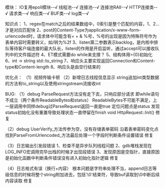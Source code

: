 模块：
    IO复用epoll模块--√
    线程池--√
    连接池--√
        连接池RAII--√
    HTTP连接类--√
        请求类--√
        响应类--√
    BUF类--√
    log类--√


知识点：
    1、regex在match之后的结果数组中，0索引是整个匹配的内容，1、2...才是对应匹配块
    2、post的Content-Type为application/x-www-form-urlencoded时，请求体中可能含有= + & %号，%号的出现是因为特殊符号作为表单内容时需要转义，如/转为%2f
    3、listen第二参数表示backlog，是内核中排队等待客户端连接的最大队长，listen的作用是开启监听，通过accept可以接收队列中的文件描述符
    4、ET模式需要do while来支撑？
    5、结构体用={0}初始化
    6、int -> string   std::to_string
    7、响应头主要实现返回Connection和Content-type和Content-length
    8、响应头是由空行结束的


优化点：
（1）视频传输卡顿
（2）新增日志线程信息显示
        string追加int类型数据的方法有to_string以及使用stringstream流接收int

BUG:
（1）debug ParseRequest方法没有走下去，只响应部分请求
    即while语句不成立（两个条件ReadableBytes和status）
    ReadableBytes不可能不满足，上一层调用中同样debug过ParseRequest返回一直是true
    定位问题点是status
    发现status初始化没有重置导致处理状态一直停留在finish  void HttpRequest::Init()
    修复

（2）debug UserVerify_方法传参为空，没有存储表单密码
    沿着表单密码变化点找到ParseFromUrlencoded_方法最后处理一个字段时判断条件设置错误
    修复

（3）日志输出引发段错误
    1、检查不是异步队列线程问题
    2、gdb堆栈发现在LOG_INFO宏调用完毕出栈的时候才出现段错误
    3、发现原因是空指针，直接原因是初始化函数中判断条件错误没有进入初始化指针逻辑
    修复

（4）日志格式有误（换行+内容）
    根本问题是字符串处理不当，append日志等级信息的时候将整个string附加进去，包括'\0'结束符，导致buf读取到\0中断后续内容读取
    修复
